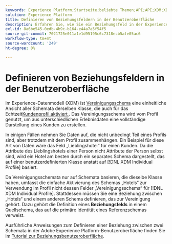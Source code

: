 ```yaml
---
keywords: Experience Platform;Startseite;beliebte Themen;API;API;XDM;XDM-System;Experience-Datenmodell;Datenmodell;UI;Arbeitsbereich;Beziehung;Feld;
solution: Experience Platform
title: Definieren von Beziehungsfeldern in der Benutzeroberfläche
description: Erfahren Sie, wie Sie ein Beziehungsfeld in der Experience Platform-Benutzeroberfläche definieren.
exl-id: 8a6be545-0edb-4b9c-b164-e44a7a5f54f5
source-git-commit: 7021725e011a1e1d95195c6c7318ecb5afe05ac6
workflow-type: tm+mt
source-wordcount: '249'
ht-degree: 0%

---
```


# Definieren von Beziehungsfeldern in der Benutzeroberfläche

Im Experience-Datenmodell (XDM) ist [Vereinigungsschema](../../schema/composition.md#union) eine einheitliche Ansicht aller Schemata derselben Klasse, die auch für das Echtzeit[Kundenprofil aktiviert &#x200B;](../../../profile/home.md). Das Vereinigungsschema wird vom Profil genutzt, um aus unterschiedlichen Erlebnisdaten eine vollständige Darstellung eines Kunden zu erstellen.

In einigen Fällen nehmen Sie Daten auf, die nicht unbedingt Teil eines Profils sind, aber trotzdem mit dem Profil zusammenhängen. Ein Beispiel für diese Art von Daten wäre das Feld „Lieblingshotel“ für einen Kunden. Da die Attribute des Lieblingshotels einer Person nicht Attribute der Person selbst sind, wird ein Hotel am besten durch ein separates Schema dargestellt, das auf einer benutzerdefinierten Klasse anstatt auf [!DNL XDM Individual Profile] basiert.

Da Vereinigungsschemata nur auf Schemata basieren, die dieselbe Klasse haben, umfasst die einfache Aktivierung des Schemas „Hotels“ zur Verwendung im Profil nicht dessen Felder „Vereinigungsschema“ für [!DNL XDM Individual Profile]. Stattdessen müssen Sie eine Beziehung zwischen „Hotels“ und einem anderen Schema definieren, das zur Vereinigung gehört. Dazu gehört die Definition eines **Beziehungsfelds** in einem Quellschema, das auf die primäre Identität eines Referenzschemas verweist.

Ausführliche Anweisungen zum Definieren einer Beziehung zwischen zwei Schemata in der Adobe Experience Platform-Benutzeroberfläche finden Sie im [Tutorial zur Beziehungsbenutzeroberfläche](../../tutorials/relationship-ui.md).
